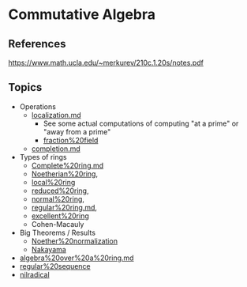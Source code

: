 
# Commutative Algebra

## References
https://www.math.ucla.edu/~merkurev/210c.1.20s/notes.pdf

## Topics
- Operations
	- [localization.md](localization.md)
  		- See some actual computations of computing "at a prime" or "away from a prime" 
  		- [fraction%20field](fraction%20field)
	- [completion.md](completion.md) 
- Types of rings
	- [Complete%20ring.md](Complete%20ring.md)
	- [Noetherian%20ring](Noetherian%20ring), 	
	- [local%20ring](local%20ring)
	- [reduced%20ring](reduced%20ring), 
	- [normal%20ring](normal%20ring), 
	- [regular%20ring.md](regular%20ring.md), 
	- [excellent%20ring](excellent%20ring) 
	- Cohen-Macauly
- Big Theorems / Results
	- [Noether%20normalization](Noether%20normalization)
	- [Nakayama](Nakayama)
- [algebra%20over%20a%20ring.md](algebra%20over%20a%20ring.md)
- [regular%20sequence](regular%20sequence)
- [nilradical](nilradical)

